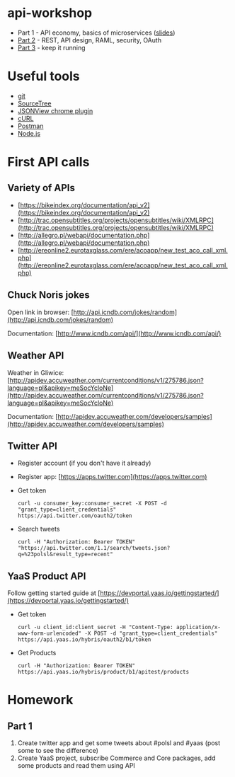 # api-workshop

* Part 1 - API economy, basics of microservices ([slides](api-billioner-part-1.pdf))
* [Part 2](part-2.md) - REST, API design, RAML, security, OAuth
* [Part 3](part-3.md) - keep it running

# Useful tools

* [git](https://git-scm.com/downloads)
* [SourceTree](https://www.sourcetreeapp.com/)
* [JSONView chrome plugin](https://chrome.google.com/webstore/detail/jsonview/chklaanhfefbnpoihckbnefhakgolnmc)
* [cURL](http://curl.haxx.se/latest.cgi?curl=win64-ssl-sspi)
* [Postman](https://chrome.google.com/webstore/detail/postman/fhbjgbiflinjbdggehcddcbncdddomop)
* [Node.js](https://nodejs.org/en)


# First API calls

## Variety of APIs

* [https://bikeindex.org/documentation/api_v2](https://bikeindex.org/documentation/api_v2)
* [http://trac.opensubtitles.org/projects/opensubtitles/wiki/XMLRPC](http://trac.opensubtitles.org/projects/opensubtitles/wiki/XMLRPC)
* [http://allegro.pl/webapi/documentation.php](http://allegro.pl/webapi/documentation.php)
* [http://ereonline2.eurotaxglass.com/ere/acoapp/new_test_aco_call_xml.php](http://ereonline2.eurotaxglass.com/ere/acoapp/new_test_aco_call_xml.php)

## Chuck Noris jokes

Open link in browser: [http://api.icndb.com/jokes/random](http://api.icndb.com/jokes/random)

Documentation: [http://www.icndb.com/api/](http://www.icndb.com/api/)

## Weather API

Weather in Gliwice: [http://apidev.accuweather.com/currentconditions/v1/275786.json?language=pl&apikey=meSocYcloNe](http://apidev.accuweather.com/currentconditions/v1/275786.json?language=pl&apikey=meSocYcloNe)

Documentation: [http://apidev.accuweather.com/developers/samples](http://apidev.accuweather.com/developers/samples)

## Twitter API

* Register account (if you don't have it already)
* Register app: [https://apps.twitter.com](https://apps.twitter.com)
* Get token

    ```
    curl -u consumer_key:consumer_secret -X POST -d "grant_type=client_credentials" https://api.twitter.com/oauth2/token
    ```
* Search tweets

    ```
    curl -H "Authorization: Bearer TOKEN" "https://api.twitter.com/1.1/search/tweets.json?q=%23polsl&result_type=recent"
    ```
## YaaS Product API

Follow getting started guide at [https://devportal.yaas.io/gettingstarted/](https://devportal.yaas.io/gettingstarted/)

* Get token

  ```
  curl -u client_id:client_secret -H "Content-Type: application/x-www-form-urlencoded" -X POST -d "grant_type=client_credentials" https://api.yaas.io/hybris/oauth2/b1/token
  ```

* Get Products
  ```
  curl -H "Authorization: Bearer TOKEN" https://api.yaas.io/hybris/product/b1/apitest/products
  ```

 # Homework
 
 ## Part 1
 
 1. Create twitter app and get some tweets about #polsl and #yaas (post some to see the difference)
 2. Create YaaS project, subscribe Commerce and Core packages, add some products and read them using API
 
 
 